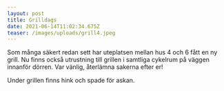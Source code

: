 ```yaml
---
layout: post
title: Grilldags
date: 2021-06-14T11:02:34.675Z
teaser: /images/uploads/grill4.jpeg
---
```

Som många säkert redan sett har uteplatsen mellan hus 4 och 6 fått en ny grill. Nu finns också utrustning till grillen i samtliga cykelrum på väggen innanför dörren. Var vänlig, återlämna sakerna efter er!

Under grillen finns hink och spade för askan.